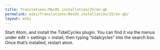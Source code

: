 ```yaml
---
title: Translations:MacOS installation/25/en-gb
permalink: wiki/Translations:MacOS_installation/25/en-gb/
layout: wiki
---
```


Start Atom, and install the TidalCycles plugin. You can find it via the
menus under edit &gt; settings &gt; install, then typing “tidalcycles”
into the search box. Once that’s installed, restart atom.
